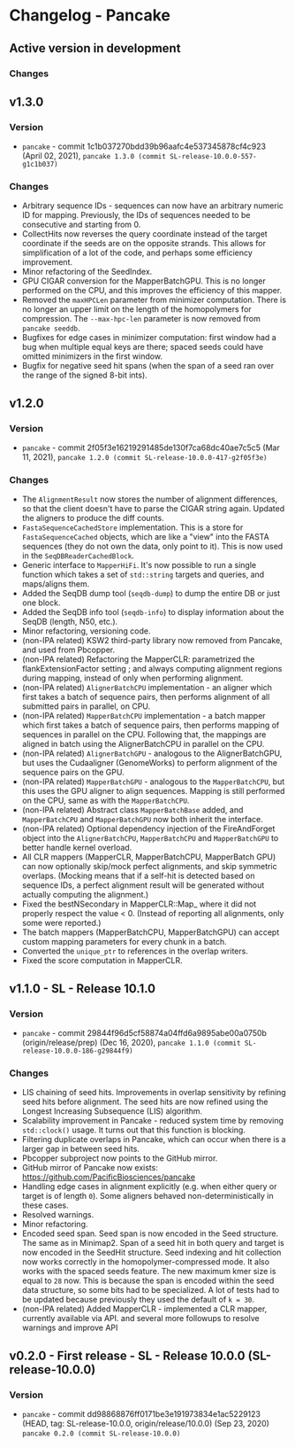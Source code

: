 # Changelog - Pancake

## Active version in development
### Changes


## v1.3.0
### Version
- `pancake` - commit 1c1b037270bdd39b96aafc4e537345878cf4c923 (April 02, 2021), `pancake 1.3.0 (commit SL-release-10.0.0-557-g1c1b037)`

### Changes
- Arbitrary sequence IDs - sequences can now have an arbitrary numeric ID for mapping. Previously, the IDs of sequences needed to be consecutive and starting from 0.
- CollectHits now reverses the query coordinate instead of the target coordinate if the seeds are on the opposite strands. This allows for simplification of a lot of the code, and perhaps some efficiency improvement.
- Minor refactoring of the SeedIndex.
- GPU CIGAR conversion for the MapperBatchGPU. This is no longer performed on the CPU, and this improves the efficiency of this mapper.
- Removed the `maxHPCLen` parameter from minimizer computation. There is no longer an upper limit on the length of the homopolymers for compression. The `--max-hpc-len` parameter is now removed from `pancake seeddb`.
- Bugfixes for edge cases in minimizer computation: first window had a bug when multiple equal keys are there; spaced seeds could have omitted minimizers in the first window.
- Bugfix for negative seed hit spans (when the span of a seed ran over the range of the signed 8-bit ints).

## v1.2.0
### Version
- `pancake` - commit 2f05f3e16219291485de130f7ca68dc40ae7c5c5 (Mar 11, 2021), `pancake 1.2.0 (commit SL-release-10.0.0-417-g2f05f3e)`

### Changes
- The `AlignmentResult` now stores the number of alignment differences, so that the client doesn't have to parse the CIGAR string again. Updated the aligners to produce the diff counts.
- `FastaSequenceCachedStore` implementation. This is a store for `FastaSequenceCached` objects, which are like a "view" into the FASTA sequences (they do not own the data, only point to it). This is now used in the `SeqDBReaderCachedBlock`.
- Generic interface to `MapperHiFi`. It's now possible to run a single function which takes a set of `std::string` targets and queries, and maps/aligns them.
- Added the SeqDB dump tool (`seqdb-dump`) to dump the entire DB or just one block.
- Added the SeqDB info tool (`seqdb-info`) to display information about the SeqDB (length, N50, etc.).
- Minor refactoring, versioning code.
- (non-IPA related) KSW2 third-party library now removed from Pancake, and used from Pbcopper.
- (non-IPA related) Refactoring the MapperCLR: parametrized the flankExtensionFactor setting ; and always computing alignment regions during mapping, instead of only when performing alignment.
- (non-IPA related) `AlignerBatchCPU` implementation - an aligner which first takes a batch of sequence pairs, then performs alignment of all submitted pairs in parallel, on CPU.
- (non-IPA related) `MapperBatchCPU` implementation - a batch mapper which first takes a batch of sequence pairs, then performs mapping of sequences in parallel on the CPU. Following that, the mappings are aligned in batch using the AlignerBatchCPU in parallel on the CPU.
- (non-IPA related) `AlignerBatchGPU` - analogous to the AlignerBatchGPU, but uses the Cudaaligner (GenomeWorks) to perform alignment of the sequence pairs on the GPU.
- (non-IPA related) `MapperBatchGPU` - analogous to the `MapperBatchCPU`, but this uses the GPU aligner to align sequences. Mapping is still performed on the CPU, same as with the `MapperBatchCPU`.
- (non-IPA related) Abstract class `MapperBatchBase` added, and `MapperBatchCPU` and `MapperBatchGPU` now both inherit the interface.
- (non-IPA related) Optional dependency injection of the FireAndForget object into the `AlignerBatchCPU`, `MapperBatchCPU` and `MapperBatchGPU` to better handle kernel overload.
- All CLR mappers (MapperCLR, MapperBatchCPU, MapperBatch GPU) can now optionally skip/mock perfect alignments, and skip symmetric overlaps. (Mocking means that if a self-hit is detected based on sequence IDs, a perfect alignment result will be generated without actually computing the alignment.)
- Fixed the bestNSecondary in MapperCLR::Map_ where it did not properly respect the value < 0. (Instead of reporting all alignments, only some were reported.)
- The batch mappers (MapperBatchCPU, MapperBatchGPU) can accept custom mapping parameters for every chunk in a batch.
- Converted the `unique_ptr` to references in the overlap writers.
- Fixed the score computation in MapperCLR.

## v1.1.0 - SL - Release 10.1.0
### Version
- `pancake` - commit 29844f96d5cf58874a04ffd6a9895abe00a0750b (origin/release/prep) (Dec 16, 2020), `pancake 1.1.0 (commit SL-release-10.0.0-186-g29844f9)`

### Changes
- LIS chaining of seed hits. Improvements in overlap sensitivity by refining seed hits before alignment. The seed hits are now refined using the Longest Increasing Subsequence (LIS) algorithm.
- Scalability improvement in Pancake - reduced system time by removing `std::clock()` usage. It turns out that this function is blocking.
- Filtering duplicate overlaps in Pancake, which can occur when there is a larger gap in between seed hits.
- Pbcopper subproject now points to the GitHub mirror.
- GitHub mirror of Pancake now exists: https://github.com/PacificBiosciences/pancake
- Handling edge cases in alignment explicitly (e.g. when either query or target is of length `0`). Some aligners behaved non-deterministically in these cases.
- Resolved warnings.
- Minor refactoring.
- Encoded seed span. Seed span is now encoded in the Seed structure. The same as in Minimap2. Span of a seed hit in both query and target is now encoded in the SeedHit structure. Seed indexing and hit collection now works correctly in the homopolymer-compressed mode. It also works with the spaced seeds feature. The new maximum kmer size is equal to `28` now. This is because the span is encoded within the seed data structure, so some bits had to be specialized. A lot of tests had to be updated because previously they used the default of `k = 30`.
- (non-IPA related) Added MapperCLR - implemented a CLR mapper, currently available via API.  and several more followups to resolve warnings and improve API

## v0.2.0 - First release - SL - Release 10.0.0 (SL-release-10.0.0)
### Version
- `pancake` - commit dd98868876ff0171be3e191973834e1ac5229123 (HEAD, tag: SL-release-10.0.0, origin/release/10.0.0) (Sep 23, 2020) `pancake 0.2.0 (commit SL-release-10.0.0)`
